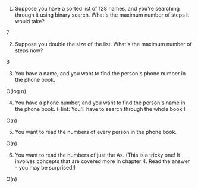 1. Suppose you have a sorted list of 128 names, and you're searching through it using binary search. What's the maximum number of steps it would take?

7

2. Suppose you double the size of the list. What's the maximum number of steps now?

8

3. You have a name, and you want to find the person's phone number in the phone book.

O(log n)

4. You have a phone number, and you want to find the person's name in the phone book. (Hint: You'll have to search through the whole book!)

O(n)

5. You want to read the numbers of every person in the phone book.

O(n)

6. You want to read the numbers of just the As. (This is a tricky one! It involves concepts that are covered more in chapter 4. Read the answer - you may be surprised!)

O(n)
